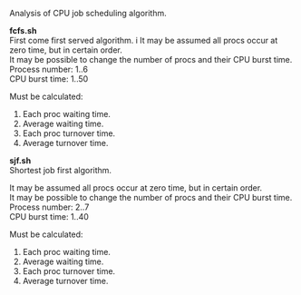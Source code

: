 Analysis of CPU job scheduling algorithm.

**fcfs.sh**  
First come first served algorithm.
i
It may be assumed all procs occur at zero time, but in certain order.  
It may be possible to change the number of procs and their CPU burst time.  
Process number: 1..6  
CPU burst time: 1..50  

Must be calculated:  
1. Each proc waiting time.  
2. Average waiting time.  
3. Each proc turnover time.  
4. Average turnover time.  

**sjf.sh**  
Shortest job first algorithm.

It may be assumed all procs occur at zero time, but in certain order.  
It may be possible to change the number of procs and their CPU burst time.  
Process number: 2..7  
CPU burst time: 1..40  

Must be calculated:  
1. Each proc waiting time.  
2. Average waiting time.  
3. Each proc turnover time.  
4. Average turnover time.  
